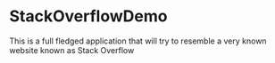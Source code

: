 # StackOverflowDemo
This is a full fledged application that will try to resemble a very known website known as Stack Overflow

